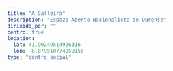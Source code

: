 ```yaml
---
title: "A Galleira"
description: "Espazo Aberto Nacionalista de Ourense"
dirixido_por: ""
centro: true
location:
  lat: 41.90249514926316
  lon: -8.879510774959156
type: "centro_social"
---
```

